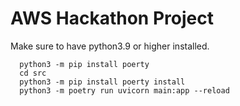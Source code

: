 # AWS Hackathon Project

Make sure to have python3.9 or higher installed.

```shell
  python3 -m pip install poerty
  cd src
  python3 -m pip install poerty install
  python3 -m poetry run uvicorn main:app --reload
```
